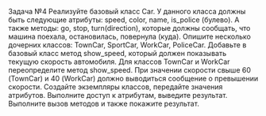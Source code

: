 Задача №4
Реализуйте базовый класс Car.
У данного класса должны быть следующие атрибуты: speed, color, name, is_police (булево).
А также методы: go, stop, turn(direction), которые должны сообщать, что машина поехала,
остановилась, повернула (куда).
Опишите несколько дочерних классов: TownCar, SportCar, WorkCar, PoliceCar.
Добавьте в базовый класс метод show_speed, который должен показывать текущую скорость автомобиля.
Для классов TownCar и WorkCar переопределите метод show_speed.
При значении скорости свыше 60 (TownCar) и 40 (WorkCar) должно выводиться сообщение о превышении скорости.
Создайте экземпляры классов, передайте значения атрибутов.
Выполните доступ к атрибутам, выведите результат.
Выполните вызов методов и также покажите результат.